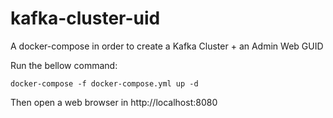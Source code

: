 # kafka-cluster-uid
A docker-compose in order to create a Kafka Cluster + an Admin Web GUID

Run the bellow command:
```
docker-compose -f docker-compose.yml up -d
```

Then open a web browser in http://localhost:8080

